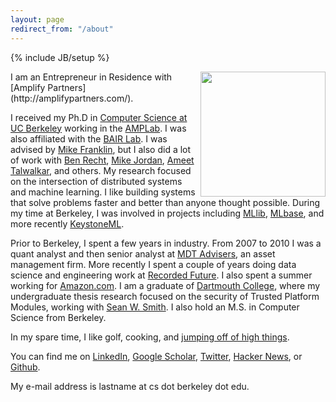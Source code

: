 ```yaml
---
layout: page
redirect_from: "/about"
---
```

{% include JB/setup %}

<img src="{{ BASE_PATH}}assets/me.png" align="right" width="200" height="200">
I am an Entrepreneur in Residence with [Amplify Partners](http://amplifypartners.com/).

I received my Ph.D in [Computer Science at UC Berkeley](http://cs.berkeley.edu/) working in the [AMPLab](http://amplab.cs.berkeley.edu). I was also affiliated with the [BAIR Lab](http://bair.berkeley.edu/). I was advised by [Mike Franklin](http://www.cs.berkeley.edu/~franklin/), but I also did a lot of work with [Ben Recht](https://people.eecs.berkeley.edu/~brecht/), [Mike Jordan](https://people.eecs.berkeley.edu/~jordan/), [Ameet Talwalkar](http://web.cs.ucla.edu/~ameet/), and others. My research focused on the intersection of distributed systems and machine learning. I like building systems that solve problems faster and better than anyone thought possible. During my time at Berkeley, I was involved in projects including [MLlib](http://spark.apache.org/mllib/), [MLbase](http://www.mlbase.org/), and more recently [KeystoneML](http://keystone-ml.org/).

Prior to Berkeley, I spent a few years in industry. From 2007 to 2010 I was a quant analyst and then senior analyst at [MDT Advisers](http://www.mdtadvisers.com), an asset management firm. More recently I spent a couple of years doing data science and engineering work at [Recorded Future](http://www.recordedfuture.com). I also spent a summer working for [Amazon.com](http://www.amazon.com/). I am a graduate of [Dartmouth College](http://www.dartmouth.edu/), where my undergraduate thesis research focused on the security of Trusted Platform Modules, working with [Sean W. Smith](http://cs.dartmouth.edu/~sws/). I also hold an M.S. in Computer Science from Berkeley.

In my spare time, I like golf, cooking, and [jumping off of high things](http://www.dartmouthsports.com/ViewArticle.dbml?DB_OEM_ID=11600&ATCLID=683330).

You can find me on [LinkedIn](http://www.linkedin.com/in/ersparks/), [Google Scholar](http://scholar.google.com/citations?user=Hs3AnAkAAAAJ), [Twitter](https://twitter.com/evanrsparks), [Hacker News](http://news.ycombinator.com/user?id=etrain), or [Github](http://github.com/etrain/).

My e-mail address is lastname at cs dot berkeley dot edu.
